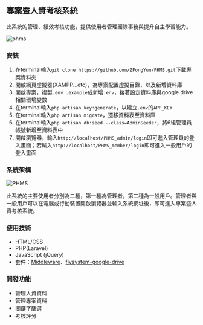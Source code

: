 ## 專案暨人資考核系統
此系統的管理、績效考核功能，提供使用者管理團隊事務與提升自主學習能力。

![phms](https://user-images.githubusercontent.com/53658361/179455981-c800ddc0-214c-470d-a127-e5cf34623d11.jpg)

### 安裝
1. 在terminal輸入`git clone https://github.com/ZFongYun/PHMS.git`下載專案資料夾
2. 開啟網頁虛擬器(XAMPP...etc)，為專案配置虛擬目錄，以及新增資料庫
3. 開啟專案，複製`.env .example`成新增`.env`，接著設定資料庫與google drive相關環境變數
4. 在terminal輸入`php artisan key:generate`，以建立`.env`的`APP_KEY`
5. 在terminal輸入`php artisan migrate`，遷移資料表至資料庫
6. 在terminal輸入`php artisan db:seed --class=AdminSeeder`，將6組管理員帳號新增至資料表中
7. 開啟瀏覽器，輸入`http://localhost/PHMS_admin/login`即可進入管理員的登入畫面；若輸入`http://localhost/PHMS_member/login`即可進入一般用戶的登入畫面

### 系統架構
![PHMS](https://user-images.githubusercontent.com/53658361/176618575-1107bca6-75a4-438a-b3e3-b720e5e3e840.png)

此系統的主要使用者分別為二種，第一種為管理者，第二種為一般用戶。管理者與一般用戶可以在電腦或行動裝置開啟瀏覽器並輸入系統網址後，即可進入專案暨人資考核系統。

### 使用技術
* HTML/CSS
* PHP(Laravel)
* JavaScript (jQuery)
* 套件：[Middleware](https://github.com/SpartnerNL/Laravel-Excel)、[flysystem-google-drive](https://github.com/nao-pon/flysystem-google-drive)

### 開發功能
* 管理人資資料
* 管理專案資料
* 關鍵字篩選
* 考核評分
